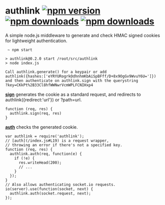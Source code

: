 authlink [![npm version](http://img.shields.io/npm/v/authlink.svg)](https://npmjs.org/package/authlink) [![npm downloads](http://img.shields.io/npm/dm/authlink.svg)](https://npmjs.org/package/authlink) [![npm downloads](http://img.shields.io/npm/l/authlink.svg)](http://unlicense.org)
========

A simple node.js middleware to generate and check HMAC signed cookies for lightweight authentication.

     ~ npm start

    > authlink@0.2.0 start /root/src/authlink
    > node index.js

    Call authlink.generate() for a keypair or add
    authlink({hashes:['eYRYURogrkOdhnhmKbAiSpBFff/D+8x9OgGv9WvuY6U=']})
    and then authenticate on authlink.sign with the querystring
    ?key=CKkPt%2B33Cl8hfWWNwrVcmWPLFCNIHxp4

**[sign](/index.js#L34)** generates the cookie as a standard request, and redirects to authlink({redirect:'url'}) or ?path=url.

    function (req, res) {
      authlink.sign(req, res)
    }

**[auth](/index.js#L21)** checks the generated cookie.

    var authlink = require('authlink');
    // [auth](/index.js#L19) is a request wrapper,
    // throwing an error if there's not a specified key.
    function (req, res) {
      authlink.auth(req, function(e) {
        if (!e) {
          res.writeHead(200);
          // ...
        }
      });
    }
    // Also allows authenticating socket.io requests.
    io(server).use(function(socket, next) {
      authlink.auth(socket.request, next);
    });
